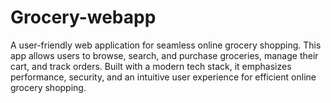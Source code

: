 # Grocery-webapp
A user-friendly web application for seamless online grocery shopping. This app allows users to browse, search, and purchase groceries, manage their cart, and track orders. Built with a modern tech stack, it emphasizes performance, security, and an intuitive user experience for efficient online grocery shopping.
